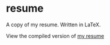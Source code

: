 resume
======

A copy of my resume.  Written in LaTeX.

View the compiled version of [my resume](https://gitlab.com/travisby/resume/-/jobs/artifacts/master/file/resume.pdf?job=pdf)
